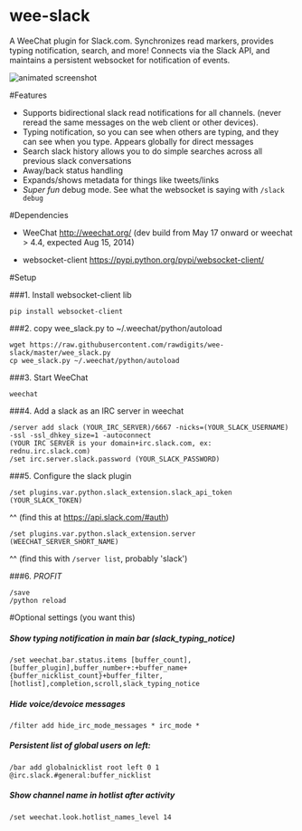 


wee-slack
=========

A WeeChat plugin for Slack.com. Synchronizes read markers, provides typing notification, search, and more! Connects via the Slack API, and maintains a persistent websocket for notification of events.

![animated screenshot](https://dl.dropboxusercontent.com/u/566560/slack.gif)

#Features

  * Supports bidirectional slack read notifications for all channels. (never reread the same messages on the web client or other devices).
  * Typing notification, so you can see when others are typing, and they can see when you type. Appears globally for direct messages
  * Search slack history allows you to do simple searches across all previous slack conversations
  * Away/back status handling
  * Expands/shows metadata for things like tweets/links
  * *Super fun* debug mode. See what the websocket is saying with `/slack debug`

#Dependencies

  * WeeChat http://weechat.org/ 
    (dev build from May 17 onward or weechat > 4.4, expected Aug 15, 2014)

  * websocket-client https://pypi.python.org/pypi/websocket-client/

#Setup

###1. Install websocket-client lib

    pip install websocket-client

###2. copy wee_slack.py to ~/.weechat/python/autoload

    wget https://raw.githubusercontent.com/rawdigits/wee-slack/master/wee_slack.py
    cp wee_slack.py ~/.weechat/python/autoload

###3. Start WeeChat

    weechat

###4. Add a slack as an IRC server in weechat

    /server add slack (YOUR_IRC_SERVER)/6667 -nicks=(YOUR_SLACK_USERNAME) -ssl -ssl_dhkey_size=1 -autoconnect
    (YOUR IRC SERVER is your domain+irc.slack.com, ex: rednu.irc.slack.com)
    /set irc.server.slack.password (YOUR_SLACK_PASSWORD)

###5. Configure the slack plugin


    /set plugins.var.python.slack_extension.slack_api_token (YOUR_SLACK_TOKEN)

^^ (find this at https://api.slack.com/#auth)

    /set plugins.var.python.slack_extension.server (WEECHAT_SERVER_SHORT_NAME)
^^ (find this with `/server list`, probably 'slack')

###6. $PROFIT$
    
    /save
    /python reload
    
#Optional settings (you want this)

##### Show typing notification in main bar (slack_typing_notice)

    /set weechat.bar.status.items [buffer_count],[buffer_plugin],buffer_number+:+buffer_name+{buffer_nicklist_count}+buffer_filter,[hotlist],completion,scroll,slack_typing_notice

##### Hide voice/devoice messages

    /filter add hide_irc_mode_messages * irc_mode *

##### Persistent list of global users on left:

    /bar add globalnicklist root left 0 1 @irc.slack.#general:buffer_nicklist

##### Show channel name in hotlist after activity

    /set weechat.look.hotlist_names_level 14







    
